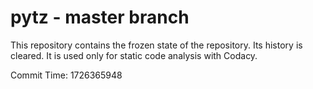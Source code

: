 # pytz - master branch

This repository contains the frozen state of the repository.
Its history is cleared. It is used only for static code
analysis with Codacy.

Commit Time: 1726365948